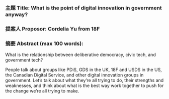 ### 主題 Title: What is the point of digital innovation in government anyway?

### 提案人 Proposor: Cordelia Yu from 18F

### 摘要 Abstract (max 100 words):

What is the relationship between deliberative democracy, civic tech, and government tech?

People talk about groups like PDiS, GDS in the UK, 18F and USDS in the US, the Canadian Digital Service, and other digital innovation groups in government. Let’s talk about what they’re all trying to do, their strengths and weaknesses, and think about what is the best way work together to push for the change we’re all trying to make.


